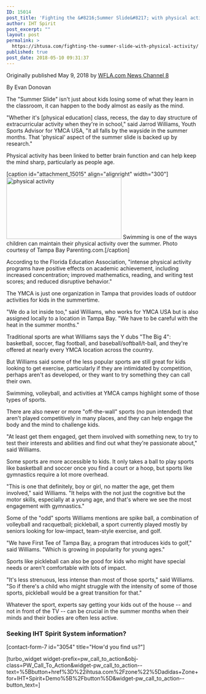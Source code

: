 ```yaml
---
ID: 15014
post_title: 'Fighting the &#8216;Summer Slide&#8217; with physical activity'
author: IHT Spirit
post_excerpt: ""
layout: post
permalink: >
  https://ihtusa.com/fighting-the-summer-slide-with-physical-activity/
published: true
post_date: 2018-05-10 09:31:37
---
```

Originally published May 9, 2018 by <a href="http://popl.ink/2TruFt">WFLA.com News Channel 8</a>

By Evan Donovan

The "Summer Slide" isn't just about kids losing some of what they learn in the classroom, it can happen to the body almost as easily as the mind.

"Whether it's [physical education] class, recess, the day to day structure of extracurricular activity when they're in school," said Jarrod Williams, Youth Sports Advisor for YMCA USA, "it all falls by the wayside in the summer months. That 'physical' aspect of the summer slide is backed up by research."

Physical activity has been linked to better brain function and can help keep the mind sharp, particularly as people age.<!--more-->

[caption id="attachment_15015" align="alignright" width="300"]<a href="https://ihtusa.com/wp-content/uploads/2018/05/iStock_000084287033_Large-685x453.jpg"><img class="size-medium wp-image-15015" src="https://ihtusa.com/wp-content/uploads/2018/05/iStock_000084287033_Large-685x453-300x161.jpg" alt="physical activity" width="300" height="161" /></a> Swimming is one of the ways children can maintain their physical activity over the summer. Photo courtesy of Tampa Bay Parenting.com.[/caption]

According to the Florida Education Association, "intense physical activity programs have positive effects on academic achievement, including increased concentration; improved mathematics, reading, and writing test scores; and reduced disruptive behavior."

The YMCA is just one organization in Tampa that provides loads of outdoor activities for kids in the summertime.

"We do a lot inside too," said Williams, who works for YMCA USA but is also assigned locally to a location in Tampa Bay. "We have to be careful with the heat in the summer months."

Traditional sports are what Williams says the Y dubs "The Big 4": basketball, soccer, flag football, and baseball/softball/t-ball, and they're offered at nearly every YMCA location across the country.

But Williams said some of the less popular sports are still great for kids looking to get exercise, particularly if they are intimidated by competition, perhaps aren't as developed, or they want to try something they can call their own.

Swimming, volleyball, and activities at YMCA camps highlight some of those types of sports.

There are also newer or more "off-the-wall" sports (no pun intended) that aren't played competitively in many places, and they can help engage the body and the mind to challenge kids.

"At least get them engaged, get them involved with something new, to try to test their interests and abilities and find out what they're passionate about," said Williams.

Some sports are more accessible to kids. It only takes a ball to play sports like basketball and soccer once you find a court or a hoop, but sports like gymnastics require a lot more overhead.

"This is one that definitely, boy or girl, no matter the age, get them involved," said Williams. "It helps with the not just the cognitive but the motor skills, especially at a young age, and that's where we see the most engagement with gymnastics."

Some of the "odd" sports Williams mentions are spike ball, a combination of volleyball and racquetball; pickleball, a sport currently played mostly by seniors looking for low-impact, team-style exercise, and golf.

"We have First Tee of Tampa Bay, a program that introduces kids to golf," said Williams. "Which is growing in popularity for young ages."

Sports like pickleball can also be good for kids who might have special needs or aren't comfortable with lots of impact.

"It's less strenuous, less intense than most of those sports," said Williams. "So if there's a child who might struggle with the intensity of some of those sports, pickleball would be a great transition for that."

Whatever the sport, experts say getting your kids out of the house -- and not in front of the TV -- can be crucial in the summer months when their minds and their bodies are often less active.
<h3><strong>Seeking IHT Spirit System information?</strong></h3>
[contact-form-7 id="3054" title="How'd you find us?"]

[turbo_widget widget-prefix=pw_call_to_action&obj-class=PW_Call_To_Action&widget-pw_call_to_action--text=%5Bbutton+href%3D%22ihtusa.com%2Fzone%22%5Dadidas+Zone+for+IHT+Spirit+Demo%5B%2Fbutton%5D&widget-pw_call_to_action--button_text=]